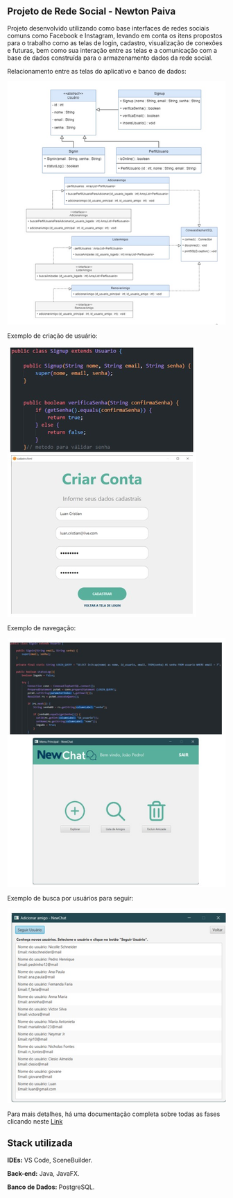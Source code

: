 ## Projeto de Rede Social - Newton Paiva

Projeto desenvolvido utilizando como base interfaces de redes sociais comuns como Facebook e Instagram, levando em conta os itens propostos para o trabalho como as telas de login, cadastro, visualização de conexões e futuras, bem como sua interação entre as telas e a comunicação com a base de dados construída para o armazenamento dados da rede social.

<p>Relacionamento entre as telas do aplicativo e banco de dados:</p>
<img src="projeto-final/relatorio/img-git/relationship-1.jpg">

<p>Exemplo de criação de usuário:</p>
<img src="projeto-final/relatorio/img-git/signin-1.jpg">

<p>Exemplo de navegação:</p>
<img src="projeto-final/relatorio/img-git/menu-main-1.jpg">

<p>Exemplo de busca por usuários para seguir:</p>
<img src="projeto-final/relatorio/img-git/add-user-1.jpg">




Para mais detalhes, há uma documentação completa sobre todas as fases clicando neste [Link](https://github.com/fsaantiago/Trabalho_final_POO/tree/main/projeto-final/relatorio)

## Stack utilizada

**IDEs:** VS Code, SceneBuilder.

**Back-end:** Java, JavaFX.

**Banco de Dados:** PostgreSQL.
